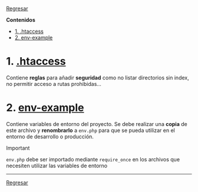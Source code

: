 [.htaccess]: ./.htaccess
[env-example]: ./example-env.php

[Regresar](../README.md)

**Contenidos**

- [1. .htaccess](#1-htaccess)
- [2. env-example](#2-env-example)


# 1. [.htaccess]
Contiene **reglas** para añadir **seguridad** como no listar directorios sin index, no permitir acceso a rutas prohibidas...


# 2. [env-example]
Contiene variables de entorno del proyecto. Se debe realizar una **copia** de este archivo y **renombrarlo** a `env.php` para que se pueda utilizar en el entorno de desarrollo o producción.

> [!IMPORTANT]
> `env.php` debe ser importado mediante `require_once` en los archivos que necesiten utilizar las variables de entorno


---

[Regresar](../README.md)
